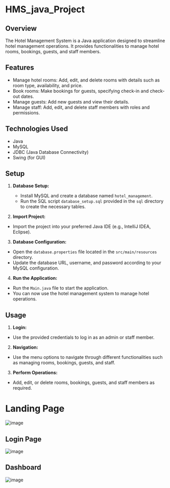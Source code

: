 # HMS_java_Project

## Overview
The Hotel Management System is a Java application designed to streamline hotel management operations. It provides functionalities to manage hotel rooms, bookings, guests, and staff members.

## Features
- Manage hotel rooms: Add, edit, and delete rooms with details such as room type, availability, and price.
- Book rooms: Make bookings for guests, specifying check-in and check-out dates.
- Manage guests: Add new guests and view their details.
- Manage staff: Add, edit, and delete staff members with roles and permissions.

## Technologies Used
- Java
- MySQL
- JDBC (Java Database Connectivity)
- Swing (for GUI)

## Setup
1. **Database Setup:** 
   - Install MySQL and create a database named `hotel_management`.
   - Run the SQL script `database_setup.sql` provided in the `sql` directory to create the necessary tables.
  


2. **Import Project:**
- Import the project into your preferred Java IDE (e.g., IntelliJ IDEA, Eclipse).

3. **Database Configuration:**
- Open the `database.properties` file located in the `src/main/resources` directory.
- Update the database URL, username, and password according to your MySQL configuration.

4. **Run the Application:**
- Run the `Main.java` file to start the application.
- You can now use the hotel management system to manage hotel operations.

## Usage
1. **Login:**
- Use the provided credentials to log in as an admin or staff member.

2. **Navigation:**
- Use the menu options to navigate through different functionalities such as managing rooms, bookings, guests, and staff.

3. **Perform Operations:**
- Add, edit, or delete rooms, bookings, guests, and staff members as required.



# Landing Page
![image](https://github.com/himanshukorde/HMS_java_Project/assets/121392657/ef358928-37b3-4b0d-a529-2e9653fed5b5)

## Login Page
![image](https://github.com/himanshukorde/HMS_java_Project/assets/121392657/7220e3ed-5bff-4a3c-ad7f-11b8a5634a22)

## Dashboard
![image](https://github.com/himanshukorde/HMS_java_Project/assets/121392657/c1cc423b-9c3d-476a-bd27-ed5056e1eb4b)

##




